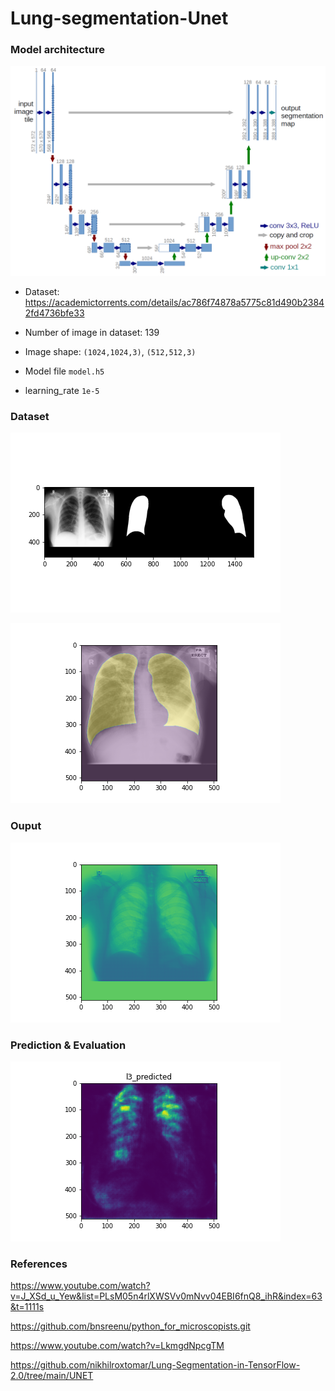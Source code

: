 # Lung-segmentation-Unet

### Model architecture

![Unet](./img/u-net-architecture.png)

- Dataset: https://academictorrents.com/details/ac786f74878a5775c81d490b23842fd4736bfe33

- Number of image in dataset: 139 

- Image shape: `(1024,1024,3)`, `(512,512,3)`

- Model file `model.h5`

- learning_rate `1e-5`

### Dataset

![input](./img/input_mask.png)

![visual](./img/valid.png)

### Ouput

![Output](./img/model1_output.png)

### Prediction & Evaluation

![Prediction](./predictions/l3_predicted.png)

### References

https://www.youtube.com/watch?v=J_XSd_u_Yew&list=PLsM05n4rlXWSVv0mNvv04EBI6fnQ8_ihR&index=63&t=1111s

https://github.com/bnsreenu/python_for_microscopists.git

https://www.youtube.com/watch?v=LkmgdNpcgTM

https://github.com/nikhilroxtomar/Lung-Segmentation-in-TensorFlow-2.0/tree/main/UNET
